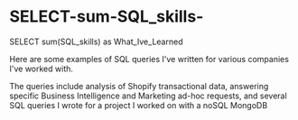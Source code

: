 # SELECT-sum-SQL_skills-
SELECT sum(SQL_skills) as What_Ive_Learned

Here are some examples of SQL queries I've written for various companies I've worked with.

The queries include analysis of Shopify transactional data, answering specific Business Intelligence and Marketing ad-hoc requests, and several SQL queries I wrote for a project I worked on with a noSQL MongoDB
